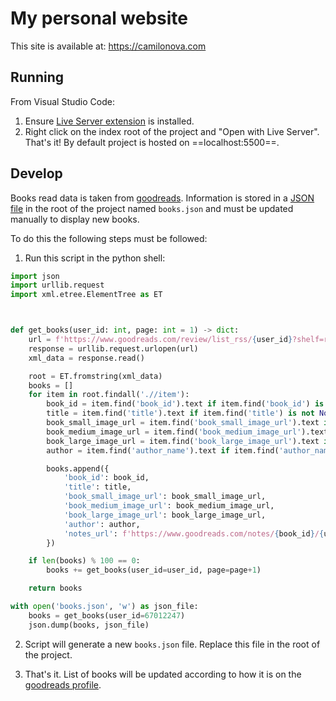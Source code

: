 # My personal website

This site is available at: https://camilonova.com

## Running

From Visual Studio Code:
1. Ensure [Live Server extension](https://marketplace.visualstudio.com/items?itemName=ritwickdey.LiveServer) is installed.
2. Right click on the index root of the project and "Open with Live Server". That's it! By default project is hosted on ==localhost:5500==.

## Develop

Books read data is taken from [goodreads](https://www.goodreads.com/user/show/67012247-camilo-nova). Information is stored in a [JSON file](./books.json) in the root of the project named ``books.json`` and must be updated manually to display new books.

To do this the following steps must be followed:
1. Run this script in the python shell:

```Python
import json
import urllib.request
import xml.etree.ElementTree as ET



def get_books(user_id: int, page: int = 1) -> dict:
    url = f'https://www.goodreads.com/review/list_rss/{user_id}?shelf=read&page={page}'
    response = urllib.request.urlopen(url)
    xml_data = response.read()

    root = ET.fromstring(xml_data)
    books = []
    for item in root.findall('.//item'):
        book_id = item.find('book_id').text if item.find('book_id') is not None else ''
        title = item.find('title').text if item.find('title') is not None else ''
        book_small_image_url = item.find('book_small_image_url').text if item.find('book_small_image_url') is not None else ''
        book_medium_image_url = item.find('book_medium_image_url').text if item.find('book_medium_image_url') is not None else ''
        book_large_image_url = item.find('book_large_image_url').text if item.find('book_large_image_url') is not None else ''
        author = item.find('author_name').text if item.find('author_name') is not None else ''

        books.append({
            'book_id': book_id,
            'title': title,
            'book_small_image_url': book_small_image_url,
            'book_medium_image_url': book_medium_image_url,
            'book_large_image_url': book_large_image_url,
            'author': author,
            'notes_url': f'https://www.goodreads.com/notes/{book_id}/{user_id}'
        })

    if len(books) % 100 == 0:
        books += get_books(user_id=user_id, page=page+1)

    return books

with open('books.json', 'w') as json_file:
    books = get_books(user_id=67012247)
    json.dump(books, json_file)

```

2. Script will generate a new ``books.json`` file. Replace this file in the root of the project.

3. That's it. List of books will be updated according to how it is on the [goodreads profile](https://www.goodreads.com/review/list/67012247?shelf=read).
